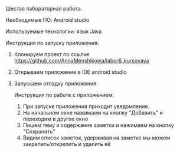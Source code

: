 Шестая лабораторная работа.

Необходимые ПО: Android studio

Используемые технологии: язык Java

Инструкция по запуску приложения:
1. Клонируем проект по ссылке https://github.com/AnnaMenshikowa/labor6_kursovaya
2. Открываем приложение в IDE android studio
3. Запускаем отладку приложения
   
   Инструкция по работе с приложением:
   1. При запуске приложения приходит уведомление.
   2. На начальном окне нажимаем на кнопку "Добавить" и переходим в другое окно
   3. Пишем тему и содержание заметки и нажимаем на кнопку "Сохранить"
   4. Видим список заметок, удерживая на заметке мы можем закрепить/открепить и удалить её
